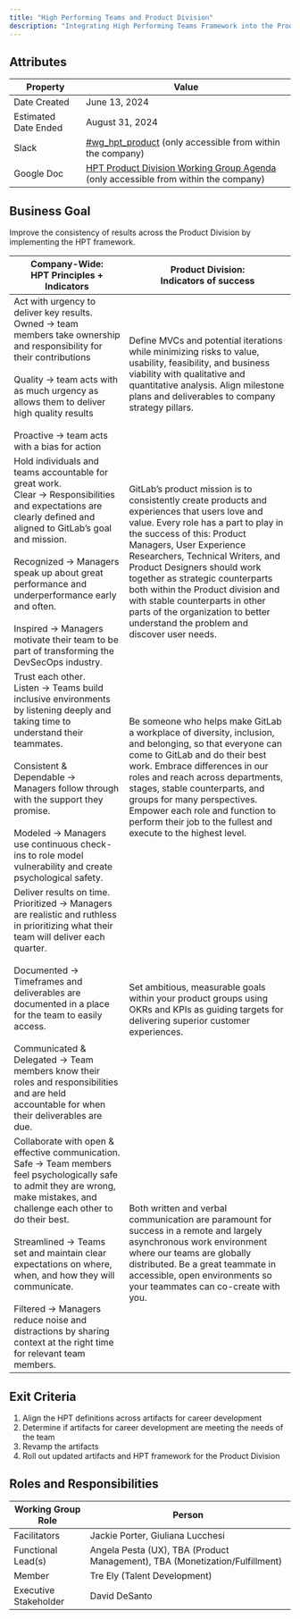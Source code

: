 ```yaml
---
title: "High Performing Teams and Product Division"
description: "Integrating High Performing Teams Framework into the Product Division career development processes to improve results"
---
```


## Attributes

| Property     | Value |
|--------------|-------|
| Date Created | June 13, 2024 |
| Estimated Date Ended   | August 31, 2024 |
| Slack        | [#wg_hpt_product](https://join.slack.com/share/enQtNzI3Mzk3NDg4MzAxMi0wNDAzYWU1MjgwOWQwNjgxMjExZjY1ZjNhNmU0ZmI4MmYwMjIxZmI4ZGExZjYwNmEyNzZjZjk2YzI3NjhiNzEw) (only accessible from within the company) |
| Google Doc   | [HPT Product Division Working Group Agenda](https://docs.google.com/document/d/1K0pekIpAwEsI1zJNkF7_bvS30ck4usBZqgeAN5haQnU/edit?usp=sharing) (only accessible from within the company) |

## Business Goal

Improve the consistency of results across the Product Division by implementing the HPT framework.

| Company-Wide:<br>HPT Principles + Indicators |  Product Division: <br>Indicators of success |
| --- | --- |
| Act with urgency to deliver key results.<br>Owned → team members take ownership and responsibility for their contributions <br><br>Quality → team acts with as much urgency as allows them to deliver high quality results<br><br>Proactive → team acts with a bias for action | Define MVCs and potential iterations while minimizing risks to value, usability, feasibility, and business viability with qualitative and quantitative analysis. Align milestone plans and deliverables to company strategy pillars. |
| Hold individuals and teams accountable for great work.<br>Clear → Responsibilities and expectations are clearly defined and aligned to GitLab’s goal and mission.<br><br>Recognized → Managers speak up about great performance and underperformance early and often.<br><br>Inspired → Managers motivate their team to be part of transforming the DevSecOps industry. | GitLab’s product mission is to consistently create products and experiences that users love and value. Every role has a part to play in the success of this: Product Managers, User Experience Researchers, Technical Writers, and Product Designers should work together as strategic counterparts both within the Product division and with stable counterparts in other parts of the organization to better understand the problem and discover user needs. |
| Trust each other.<br>Listen → Teams build inclusive environments by listening deeply and taking time to understand their teammates.<br><br>Consistent & Dependable → Managers follow through with the support they promise.<br><br>Modeled → Managers use continuous check-ins to role model vulnerability and create psychological safety. | Be someone who helps make GitLab a workplace of diversity, inclusion, and belonging, so that everyone can come to GitLab and do their best work. Embrace differences in our roles and reach across departments, stages, stable counterparts, and groups for many perspectives. Empower each role and function to perform their job to the fullest and execute to the highest level. |
| Deliver results on time.<br>Prioritized → Managers are realistic and ruthless in prioritizing what their team will deliver each quarter.<br><br>Documented → Timeframes and deliverables are documented in a place for the team to easily access.<br><br>Communicated & Delegated → Team members know their roles and responsibilities and are held accountable for when their deliverables are due. | Set ambitious, measurable goals within your product groups using OKRs and KPIs as guiding targets for delivering superior customer experiences. |
| Collaborate with open & effective communication.<br>Safe → Team members feel psychologically safe to admit they are wrong, make mistakes, and challenge each other to do their best.<br><br>Streamlined → Teams set and maintain clear expectations on where, when, and how they will communicate.<br><br>Filtered → Managers reduce noise and distractions by sharing context at the right time for relevant team members. | Both written and verbal communication are paramount for success in a remote and largely asynchronous work environment where our teams are globally distributed. Be a great teammate in accessible, open environments so your teammates can co-create with you. |

## Exit Criteria

1. Align the HPT definitions across artifacts for career development
1. Determine if artifacts for career development are meeting the needs of the team
1. Revamp the artifacts
1. Roll out updated artifacts and HPT framework for the Product Division

## Roles and Responsibilities

| Working Group Role    | Person                |
|-----------------------|-----------------------|
| Facilitators          | Jackie Porter, Giuliana Lucchesi         |
| Functional Lead(s)    | Angela Pesta (UX), TBA (Product Management), TBA (Monetization/Fulfillment)   |
| Member                | Tre Ely (Talent Development) |
| Executive Stakeholder | David DeSanto |
